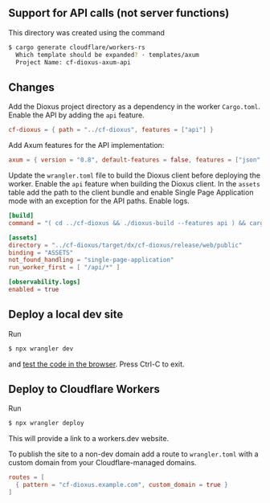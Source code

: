 ## Support for API calls (not server functions)

This directory was created using the command
```sh
$ cargo generate cloudflare/workers-rs
  Which template should be expanded? · templates/axum
  Project Name: cf-dioxus-axum-api
```

## Changes

Add the Dioxus project directory as a dependency in the worker `Cargo.toml`.
Enable the API by adding the `api` feature.

```toml
cf-dioxus = { path = "../cf-dioxus", features = ["api"] }
```

Add Axum features for the API implementation:
```toml
axum = { version = "0.8", default-features = false, features = ["json", "query"]}
```

Update the `wrangler.toml` file to build the Dioxus client before deploying the
worker. Enable the `api` feature when building the Dioxus client. In the `assets`
table add the path to the client bundle and enable Single Page Application mode
with an exception for the API paths. Enable logs.

```toml
[build]
command = "( cd ../cf-dioxus && ./dioxus-build --features api ) && cargo install -q worker-build && worker-build --release"

[assets]
directory = "../cf-dioxus/target/dx/cf-dioxus/release/web/public"
binding = "ASSETS"
not_found_handling = "single-page-application"
run_worker_first = [ "/api/*" ]

[observability.logs]
enabled = true
```

## Deploy a local dev site

Run
```sh
$ npx wrangler dev
```
and [test the code in the browser](http://localhost:8787/). Press Ctrl-C to exit.

## Deploy to Cloudflare Workers

Run
```sh
$ npx wrangler deploy
```

This will provide a link to a workers.dev website.

To publish the site to a non-dev domain add a route to `wrangler.toml` with a
custom domain from your Cloudflare-managed domains.
```toml
routes = [
  { pattern = "cf-dioxus.example.com", custom_domain = true }
]
```
